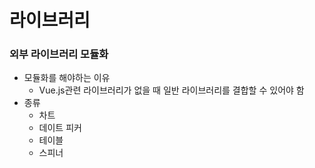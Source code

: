 # 라이브러리

### 외부 라이브러리 모듈화

- 모듈화를 해야하는 이유
  - Vue.js관련 라이브러리가 없을 때 일반 라이브러리를 결합할 수 있어야 함
- 종류
  - 차트
  - 데이트 피커
  - 테이블
  - 스피너
